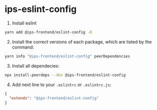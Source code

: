 # ips-eslint-config

1. Install eslint 

```bash
yarn add @ips-frontend/eslint-config -D
```

2. Install the correct versions of each package, which are listed by the command:

```bash
yarn info "@ips-frontend/eslint-config" peerDependencies
```

3. Install all dependecies:

```bash
npx install-peerdeps --dev @ips-frontend/eslint-config
```

4. Add next line to your `.eslintrc` or `.eslintrc.js`:

```json
{
  "extends": "@ips-frontend/eslint-config"
}
```
